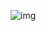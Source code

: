 
![img](https://storage.googleapis.com/gweb-cloudblog-publish/original_images/TensorFlowEnterprise.jpg)
